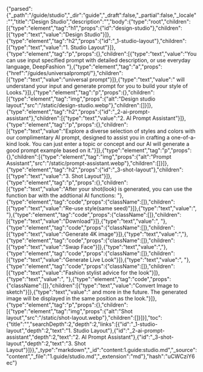 {"parsed":{"_path":"/guide/studio","_dir":"guide","_draft":false,"_partial":false,"_locale":"","title":"Design Studio","description":"","body":{"type":"root","children":[{"type":"element","tag":"h1","props":{"id":"design-studio"},"children":[{"type":"text","value":"Design Studio"}]},{"type":"element","tag":"h2","props":{"id":"_1-studio-layout"},"children":[{"type":"text","value":"1. Studio Layout"}]},{"type":"element","tag":"p","props":{},"children":[{"type":"text","value":"You can use input specified prompt with detailed description, or use everyday language, DeepFashion "},{"type":"element","tag":"a","props":{"href":"/guides/universalprompt/"},"children":[{"type":"text","value":"universal prompt"}]},{"type":"text","value":" will understand your input and generate prompt for you to build your style of Looks."}]},{"type":"element","tag":"p","props":{},"children":[{"type":"element","tag":"img","props":{"alt":"Design studio layout","src":"/static/design-studio.webp"},"children":[]}]},{"type":"element","tag":"h2","props":{"id":"_2-ai-prompt-assistant"},"children":[{"type":"text","value":"2. AI Prompt Assistant"}]},{"type":"element","tag":"p","props":{},"children":[{"type":"text","value":"Explore a diverse selection of styles and colors with our complimentary AI prompt, designed to assist you in crafting a one-of-a-kind look.  You can just enter a topic or concept and our AI will generate a good prompt example based on it."}]},{"type":"element","tag":"p","props":{},"children":[{"type":"element","tag":"img","props":{"alt":"Prompt Assistant","src":"/static/prompt-assistant.webp"},"children":[]}]},{"type":"element","tag":"h2","props":{"id":"_3-shot-layout"},"children":[{"type":"text","value":"3. Shot Layout"}]},{"type":"element","tag":"p","props":{},"children":[{"type":"text","value":"After your shot(look) is generated, you can use the function bar with the addtional AI functions: "},{"type":"element","tag":"code","props":{"className":[]},"children":[{"type":"text","value":"Re-use style(same seed)"}]},{"type":"text","value":", "},{"type":"element","tag":"code","props":{"className":[]},"children":[{"type":"text","value":"Download"}]},{"type":"text","value":", "},{"type":"element","tag":"code","props":{"className":[]},"children":[{"type":"text","value":"Generate 4K image"}]},{"type":"text","value":","},{"type":"element","tag":"code","props":{"className":[]},"children":[{"type":"text","value":"Swap Face"}]},{"type":"text","value":","},{"type":"element","tag":"code","props":{"className":[]},"children":[{"type":"text","value":"Generate Live Look"}]},{"type":"text","value":", "},{"type":"element","tag":"code","props":{"className":[]},"children":[{"type":"text","value":"Fashion stylist advice for the look"}]},{"type":"text","value":", "},{"type":"element","tag":"code","props":{"className":[]},"children":[{"type":"text","value":"Convert Image to sketch"}]},{"type":"text","value":" and more in the future. The generated image will be displayed in the same position as the look."}]},{"type":"element","tag":"p","props":{},"children":[{"type":"element","tag":"img","props":{"alt":"Shot layout","src":"/static/shot-layout.webp"},"children":[]}]}],"toc":{"title":"","searchDepth":2,"depth":2,"links":[{"id":"_1-studio-layout","depth":2,"text":"1. Studio Layout"},{"id":"_2-ai-prompt-assistant","depth":2,"text":"2. AI Prompt Assistant"},{"id":"_3-shot-layout","depth":2,"text":"3. Shot Layout"}]}},"_type":"markdown","_id":"content:1.guide:studio.md","_source":"content","_file":"1.guide/studio.md","_extension":"md"},"hash":"uCWCziY6ec"}